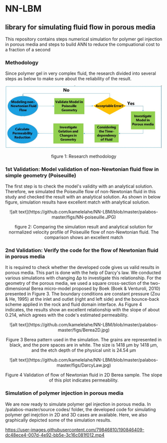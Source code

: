 <h1>NN-LBM</h1>
<h2>library for simulating fluid flow in porous media</h2>
<p>This repository contains steps numerical simulation for polymer gel injection in porous media and steps to build ANN to reduce the compuational cost to a fraction of a second</p>

<h3>Methodology</h3>
<p>Since polymer gel in very complex fluid, the research divided into several steps as below to make sure about the reliability of the result.</p>

![alt text](https://github.com/kamelelahe/NN-LBM/blob/master/palabos-master/figs/NN-Methodology.JPG)
<p align=center>figure 1: Research methodology<p>
<h3>1st Validation: Model validation of non-Newtonian fluid flow in simple geometry (Poiseuille)</h3>
<p>The first step is to check the model's validity with an analytical solution. Therefore, we simulated the Poiseuille flow of non-Newtonian fluid in this study and checked the result with an analytical solution. As shown in below figure, simulation results have excellent match with analytical solution.</p>
<p align="center">
![alt text](https://github.com/kamelelahe/NN-LBM/blob/master/palabos-master/figs/NN-poiseuille.JPG) 
</p>
<p align=center> figure 2: Comparing the simulation result and analytical solution for normalized velocity profile of Poiseuille flow of non-Newtonian fluid. The comparison shows an excellent match</p>

<h3>2nd Validation: Verify the code for the flow of Newtonian fluid in porous media</h3>
<p>It is required to check whether the developed code gives us valid results in porous media. This part is done with the help of Darcy's law. We conducted various simulations with changing Δp  to investigate this relationship. For the geometry of the porous media, we used a square cross-section of the two-dimensional Berea micro-model proposed by Boek (Boek & Venturoli, 2010) presented in Figure 3. The boundary conditions are constant pressure (Zou & He, 1995) at the inlet and outlet (right and left side) and the bounce-back scheme applied in the rock and fluid domain interface.  As Figure 4 indicates, the results show an excellent relationship with the slope of about 0.214, which agrees with the code's estimated permeability.</p>

<p align="center">
![alt text](https://github.com/kamelelahe/NN-LBM/blob/master/palabos-master/figs/Berea2D.jpg) 
</p>
<p align=center> Figure 3 Berea pattern used in the simulation. The grains are represented in black, and the pore spaces are in white. The size is 1418 μm by 1418 μm, and the etch depth of the physical unit is 24.54 μm<p>

<p align="center">
![alt text](https://github.com/kamelelahe/NN-LBM/blob/master/palabos-master/figs/DarcyLaw.jpg) 
</p>
<p align=center>Figure 4 Validation of flow of Newtonian fluid in 2D Berea sample. The slope of this plot indicates permeability.</p>
<h3>Simulation of polymer injection in porous media</h3>
We are now ready to simulate polymer gel injection in porous media. In /palabos-master/source codes/ folder, the developed code for simulating polymer gel inejction in 2D and 3D cases are available. Here, we also graphically depicted some of the simulation results.

https://user-images.githubusercontent.com/79846810/190846409-dc48ece4-007d-4e92-bb5e-3c16c081f012.mp4


